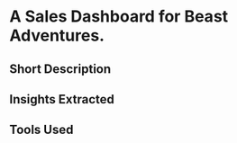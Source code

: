 # A Sales Dashboard for Beast Adventures.
## Short Description



## Insights Extracted

## Tools Used 
